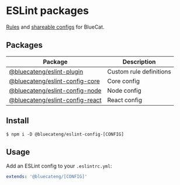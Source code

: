# ESLint packages

[Rules](https://eslint.org/docs/developer-guide/working-with-rules) and
[shareable configs](https://eslint.org/docs/developer-guide/shareable-configs) for BlueCat.

## Packages

| Package                                  | Description             |
| ---------------------------------------- | ----------------------- |
| [@bluecateng/eslint-plugin](plugin)      | Custom rule definitions |
| [@bluecateng/eslint-config-core](core)   | Core config             |
| [@bluecateng/eslint-config-node](node)   | Node config             |
| [@bluecateng/eslint-config-react](react) | React config            |

## Install

```
$ npm i -D @bluecateng/eslint-config-[CONFIG]
```

## Usage

Add an ESLint config to your `.eslintrc.yml`:

```yaml
extends: '@bluecateng/[CONFIG]'
```
